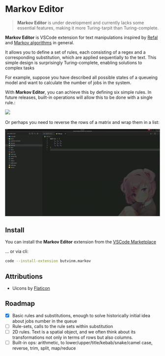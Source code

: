 # Markov Editor

> **Markov Editor** is under development and currently lacks some essential features, making it more Turing-tarpit than Turing-complete.

**Markov Editor** is VSCode extension for text manipulations inspired by [Refal](https://en.wikipedia.org/wiki/Refal) and [Markov algorithms](https://en.wikipedia.org/wiki/Markov_algorithm) in general.

It allows you to define a set of rules, each consisting of a regex and a corresponding substitution, which are applied sequentially to the text.
This simple design is surprisingly Turing-complete, enabling solutions to complex tasks

For example, suppose you have described all possible states of a queueing model and want to calculate the number of jobs in the system.

With **Markov Editor**, you can achieve this by defining six simple rules. In future releases, built-in operations will allow this to be done with a single rule.:

![](./assets/queries.gif)

Or perhaps you need to reverse the rows of a matrix and wrap them in a list:

![](./assets/matrix.gif)

## Install

You can install the **Markov Editor** extension from the [VSCode Marketplace](https://marketplace.visualstudio.com/items?itemName=butvinm.markov)

... or via cli:
```bash
code --install-extension butvinm.markov
```

## Attributions

- Uicons by <a href="https://www.flaticon.com/uicons">Flaticon</a>

## Roadmap

- [x] Basic rules and substitutions, enough to solve historically initial idea about jobs number in the queue
- [ ] Rule-sets, calls to the rule sets within substitution
- [ ] 2D rules. Text is a spatial object, and we often think about its transformations not only in terms of rows but also columns.
- [ ] Built-in ops: arithmetic, to lower/upper/title/kebab/snake/camel case, reverse, trim, split, map/reduce
